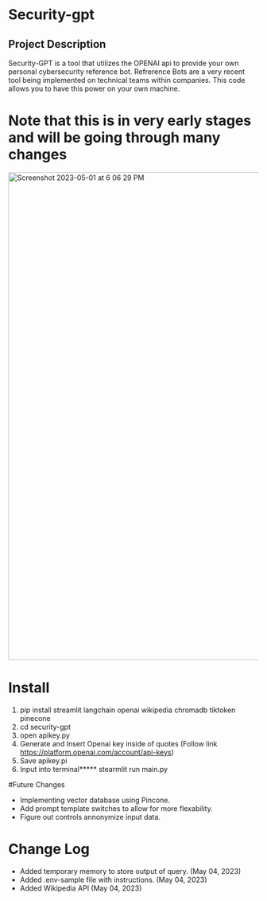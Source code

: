 # Security-gpt

## Project Description

Security-GPT is a tool that utilizes the OPENAI api to provide your own personal cybersecurity reference bot. Refrerence Bots are a very recent tool being implemented on technical teams within companies. This code allows you to have this power on your own machine. 

# Note that this is in very early stages and will be going through many changes 

<img width="979" alt="Screenshot 2023-05-01 at 6 06 29 PM" src="https://user-images.githubusercontent.com/88252222/235692923-e36d60de-3714-493c-940d-c9f38394372e.png">


# Install 

1. pip install streamlit langchain openai wikipedia chromadb tiktoken pinecone
2. cd security-gpt 
3. open apikey.py
4. Generate and Insert Openai key inside of quotes (Follow link https://platform.openai.com/account/api-keys)
5. Save apikey.pi
3. Input into terminal***** stearmlit run main.py

#Future Changes
- Implementing vector database using Pincone.
- Add prompt template switches to allow for more flexability.
- Figure out controls annonymize input data.

# Change Log
- Added temporary memory to store output of query. (May 04, 2023)
- Added .env-sample file with instructions. (May 04, 2023)
- Added Wikipedia API (May 04, 2023)
